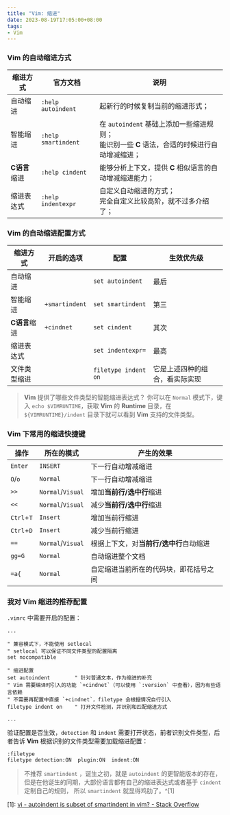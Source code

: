 ```yaml
---
title: "Vim: 缩进"
date: 2023-08-19T17:05:00+08:00
tags:
- Vim
---
```


### Vim 的自动缩进方式

| 缩进方式             | 官方文档                                         | 说明                                                                                                                                                   |
| -------------------- | ------------------------------------------------ | ------------------------------------------------------------------------------------------------------------------------------------------------------ |
| 自动缩进             | `:help autoindent`                               | 起新行的时候复制当前的缩进形式；                                                                                                                       |
| 智能缩进             | `:help smartindent`                              | 在 `autoindent` 基础上添加一些缩进规则；<br/>能识别一些 **C** 语法，合适的时候进行自动增减缩进；                                                            |
| **C语言**缩进 | `:help cindent`                                  | 能够分析上下文，提供 **C** 相似语言的自动增减缩进能力；                       |
| 缩进表达式       | `:help indentexpr`  | 自定义自动缩进的方式；<br/>完全自定义比较高阶，就不过多介绍了； |

### Vim 的自动缩进配置方式

| 缩进方式   | 开启的选项     | 配置                 | 生效优先级                     |
| ---------- | -------------- | -------------------- | ------------------------------ |
| 自动缩进   |                | `set autoindent`     | 最后                           |
| 智能缩进   | `+smartindent` | `set smartindent`    | 第三                           |
| **C语言**缩进  | `+cindnet`     | `set cindent`        | 其次                           |
| 缩进表达式 |                | `set indentexpr=`    | 最高                           |
| 文件类型缩进           |                | `filetype indent on` | 它是上述四种的组合，看实际实现 |


> **Vim** 提供了哪些文件类型的智能缩进表达式？
> 你可以在 `Normal` 模式下，键入 `echo $VIMRUNTIME`，获取 **Vim** 的 **Runtime** 目录，在 `${VIMRUNTIME}/indent` 目录下就可以看到 **Vim** 支持的文件类型。

### Vim 下常用的缩进快捷键

| 操作       | 所在的模式        | 产生的效果                              |
| ---------- | ----------------- | --------------------------------------- |
| `Enter`    | `INSERT`          | 下一行自动增减缩进                          |
| `O`/`o`    | `Normal`          | 下一行自动增减缩进                              |
| `>>`       | `Normal`/`Visual` | 增加**当前行/选中行**缩进               |
| `<<`       | `Normal`/`Visual` | 减少**当前行/选中行**缩进               |
| `Ctrl`+`T` | `Insert`          | 增加当前行缩进                          |
| `Ctrl`+`D` | `Insert`          | 减少当前行缩进                          |
| `==`       | `Normal`/`Visual` | 根据上下文，对**当前行/选中行**自动缩进 |
| `gg=G`     | `Normal`          | 自动缩进整个文档                        |
| `=a{`      | `Normal`          | 自定缩进当前所在的代码块，即花括号之间  |

### 我对 Vim 缩进的推荐配置

`.vimrc` 中需要开启的配置：

```vim
...

" 兼容模式下，不能使用 setlocal
" setlocal 可以保证不同文件类型的配置隔离
set nocompatible

" 缩进配置
set autoindent        " 针对普通文本，作为缩进的补充
" Vim 需要编译时引入的功能 `+cindnet`（可以使用 `:version` 中查看），因为有些语言依赖
" 不需要再配置中直接 `+cindnet`，filetype 会根据情况自行引入
filetype indent on    " 打开文件检测，并识别和匹配缩进方式

...
```

验证配置是否生效，`detection` 和 `indent` 需要打开状态，前者识别文件类型，后者告诉 **Vim** 根据识别的文件类型需要加载缩进配置：

```
:filetype
filetype detection:ON  plugin:ON  indent:ON
```


> 不推荐 `smartindent` ，诞生之初，就是 `autoindent` 的更智能版本的存在，但是在他诞生的同期，大部份语言都有自己的缩进表达式或者基于 `cindent` 定制自己的规则， 所以 `smartindent` 就显得鸡肋了。^[1]



[1]: [vi - autoindent is subset of smartindent in vim? - Stack Overflow](https://stackoverflow.com/questions/18415492/autoindent-is-subset-of-smartindent-in-vim)




